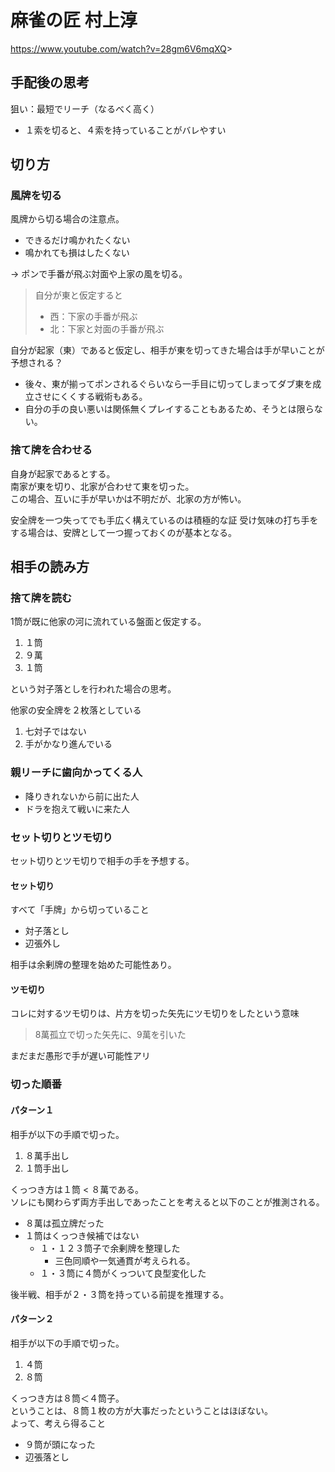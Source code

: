 # 麻雀の匠 村上淳

<https://www.youtube.com/watch?v=28gm6V6mqXQ>>

## 手配後の思考

狙い：最短でリーチ（なるべく高く）

- １索を切ると、４索を持っていることがバレやすい

## 切り方

### 風牌を切る

風牌から切る場合の注意点。

- できるだけ鳴かれたくない
- 鳴かれても損はしたくない

→ ポンで手番が飛ぶ対面や上家の風を切る。

> 自分が東と仮定すると
>
> - 西：下家の手番が飛ぶ
> - 北：下家と対面の手番が飛ぶ

自分が起家（東）であると仮定し、相手が東を切ってきた場合は手が早いことが予想される？  

- 後々、東が揃ってポンされるぐらいなら一手目に切ってしまってダブ東を成立させにくくする戦術もある。
- 自分の手の良い悪いは関係無くプレイすることもあるため、そうとは限らない。

### 捨て牌を合わせる

自身が起家であるとする。  
南家が東を切り、北家が合わせて東を切った。  
この場合、互いに手が早いかは不明だが、北家の方が怖い。

安全牌を一つ失ってでも手広く構えているのは積極的な証
受け気味の打ち手をする場合は、安牌として一つ握っておくのが基本となる。

## 相手の読み方

### 捨て牌を読む

1筒が既に他家の河に流れている盤面と仮定する。

1. １筒
2. ９萬
3. １筒

という対子落としを行われた場合の思考。

他家の安全牌を２枚落としている

1. 七対子ではない
2. 手がかなり進んでいる

### 親リーチに歯向かってくる人

- 降りきれないから前に出た人
- ドラを抱えて戦いに来た人

### セット切りとツモ切り

セット切りとツモ切りで相手の手を予想する。

#### セット切り

すべて「手牌」から切っていること

- 対子落とし
- 辺張外し

相手は余剰牌の整理を始めた可能性あり。

#### ツモ切り

コレに対するツモ切りは、片方を切った矢先にツモ切りをしたという意味

> 8萬孤立で切った矢先に、9萬を引いた  

まだまだ愚形で手が遅い可能性アリ

### 切った順番

#### パターン１

相手が以下の手順で切った。

1. ８萬手出し
2. １筒手出し

くっつき方は１筒 < ８萬である。  
ソレにも関わらず両方手出しであったことを考えると以下のことが推測される。

- ８萬は孤立牌だった
- １筒はくっつき候補ではない
  - １・１２３筒子で余剰牌を整理した
    - 三色同順や一気通貫が考えられる。
  - １・３筒に４筒がくっついて良型変化した

後半戦、相手が２・３筒を持っている前提を推理する。

#### パターン２

相手が以下の手順で切った。

1. ４筒
2. ８筒

くっつき方は８筒＜４筒子。  
ということは、８筒１枚の方が大事だったということはほぼない。  
よって、考えら得ること

- ９筒が頭になった
- 辺張落とし
